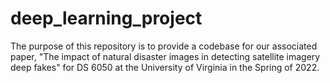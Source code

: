 # deep_learning_project

The purpose of this repository is to provide a codebase for our associated paper, "The impact of natural disaster images in detecting satellite imagery deep fakes" for DS 6050 at the University of Virginia in the Spring of 2022. 
